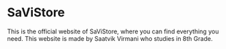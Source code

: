 # SaViStore
This is the official website of SaViStore, where you can find everything you need. This website is made by Saatvik Virmani who studies in 8th Grade.
